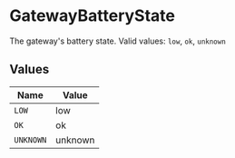 # GatewayBatteryState

The gateway's battery state.  Valid values: `low`, `ok`, `unknown`


## Values

| Name      | Value     |
| --------- | --------- |
| `LOW`     | low       |
| `OK`      | ok        |
| `UNKNOWN` | unknown   |